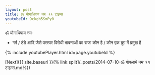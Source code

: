 ```yaml
---
layout: post
title: ॐ योगाधिपाय नमः ११ टाइम्स
youtubeId: 9ckgh5SmPy0
---
```

 
 
 ॐ योगाधिपाय नमः  
 
 -  गर्म / ठंडे आदि जैसे परस्पर विरोधी भावनाओं का राजा कौन है / कौन एक युग में प्रमुख है 
 
  
 
  
 
 
 
 
 
 


{% include youtubePlayer.html id=page.youtubeId %}
 
[Next]({{ site.baseurl }}{% link  split1/_posts/2014-07-10-ॐ गोपलाये नमः ११ टाइम्स.md%})
 

